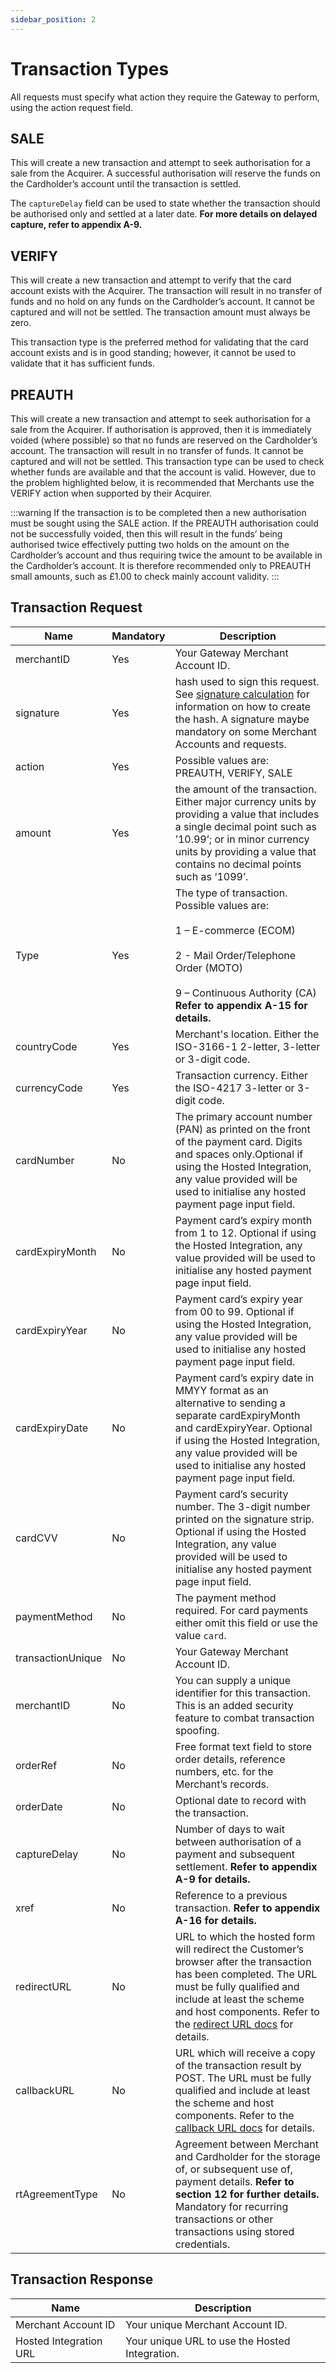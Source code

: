 ```yaml
---
sidebar_position: 2
---
```


# Transaction Types

All requests must specify what action they require the Gateway to perform, using the action request field. 

## SALE

This will create a new transaction and attempt to seek authorisation for a sale from the Acquirer. A successful authorisation will reserve the funds on the Cardholder’s account until the transaction is settled.

The `captureDelay` field can be used to state whether the transaction should be authorised only and settled at a later date. **For more details on delayed capture, refer to appendix A-9.**

## VERIFY 
This will create a new transaction and attempt to verify that the card account exists with the Acquirer. The transaction will result in no transfer of funds and no hold on any funds on the Cardholder’s account. It cannot be captured and will not be settled. The transaction amount must always be zero.

This transaction type is the preferred method for validating that the card account exists and is in good standing; however, it cannot be used to validate that it has sufficient funds.

## PREAUTH
This will create a new transaction and attempt to seek authorisation for a sale from the Acquirer. If authorisation is approved, then it is immediately voided (where possible) so that no funds are reserved on the Cardholder’s account. The transaction will result in no transfer of funds. It cannot be captured and will not be settled.
This transaction type can be used to check whether funds are available and that the account is valid. However, due to the problem highlighted below, it is recommended that Merchants use the VERIFY action when supported by their Acquirer.

:::warning
If the transaction is to be completed then a new authorisation must be sought using the SALE action. If the PREAUTH authorisation could not be successfully voided, then this will result in the funds’ being authorised twice effectively putting two holds on the amount on the Cardholder’s account and thus requiring twice the amount to be available in the Cardholder’s account. It is therefore recommended only to PREAUTH small amounts, such as £1.00 to check mainly account validity.
:::

## Transaction Request 

| Name      | Mandatory | Description |
| ----------- | ----------- | ----------- |
| merchantID | <span class="badge badge--primary">Yes</span> | Your Gateway Merchant Account ID. |
| signature | <span class="badge badge--primary">Yes</span> | hash used to sign this request. See [signature calculation](annexes#signatureCalculation) for information on how to create the hash. A signature maybe mandatory on some Merchant Accounts and requests.|
| action | <span class="badge badge--primary">Yes</span> | Possible values are: PREAUTH, VERIFY, SALE|
| amount  | <span class="badge badge--primary">Yes</span> | the amount of the transaction. Either major currency units by providing a value that includes a single decimal point such as ’10.99’; or in minor currency units by providing a value that contains no decimal points such as ‘1099’. |
| Type  | <span class="badge badge--primary">Yes</span> | The type of transaction. Possible values are: <br></br> 1 – E-commerce (ECOM)<br></br> 2 - Mail Order/Telephone Order (MOTO) <br></br> 9 – Continuous Authority (CA) **Refer to appendix A-15 for details.**|
| countryCode | <span class="badge badge--primary">Yes</span> | Merchant's location. Either the ISO-3166-1 2-letter, 3-letter or 3-digit code. |
| currencyCode | <span class="badge badge--primary">Yes</span> | Transaction currency. Either the ISO-4217 3-letter or 3-digit code. |
| cardNumber | No | The primary account number (PAN) as printed on the front of the payment card. Digits and spaces only.Optional if using the Hosted Integration, any value provided will be used to initialise any hosted payment page input field. |
| cardExpiryMonth | No | Payment card’s expiry month from 1 to 12. Optional if using the Hosted Integration, any value provided will be used to initialise any hosted payment page input field. |
| cardExpiryYear | No | Payment card’s expiry year from 00 to 99. Optional if using the Hosted Integration, any value provided will be used to initialise any hosted payment page input field. |
| cardExpiryDate | No | Payment card’s expiry date in MMYY format as an alternative to sending a separate cardExpiryMonth and cardExpiryYear. Optional if using the Hosted Integration, any value provided will be used to initialise any hosted payment page input field. |
| cardCVV | No | Payment card’s security number. The 3-digit number printed on the signature strip. Optional if using the Hosted Integration, any value provided will be used to initialise any hosted payment page input field. |
| paymentMethod | No | The payment method required. For card payments either omit this field or use the value `card`. |
| transactionUnique | No | Your Gateway Merchant Account ID. |
| merchantID | No | You can supply a unique identifier for this transaction. This is an added security feature to combat transaction spoofing. |
| orderRef | No | Free format text field to store order details, reference numbers, etc. for the Merchant’s records. |
| orderDate | No | Optional date to record with the transaction. |
| captureDelay | No | Number of days to wait between authorisation of a payment and subsequent settlement. **Refer to appendix A-9 for details.** |
| xref | No | Reference to a previous transaction. **Refer to appendix A-16 for details.** |
| redirectURL | No | URL to which the hosted form will redirect the Customer’s browser after the transaction has been completed. The URL must be fully qualified and include at least the scheme and host components. Refer to the [redirect URL docs](overview#redirectUrl) for details. |
| callbackURL | No | URL which will receive a copy of the transaction result by POST. The URL must be fully qualified and include at least the scheme and host components. Refer to the [callback URL docs](overview#callbackUrl) for details. |
| rtAgreementType | No | Agreement between Merchant and Cardholder for the storage of, or subsequent use of, payment details. **Refer to section 12 for further details.** Mandatory for recurring transactions or other transactions using stored credentials.|



## Transaction Response 

| Name      | Description |
| ----------- | ----------- |
| Merchant Account ID | Your unique Merchant Account ID. |
| Hosted Integration URL | Your unique URL to use the Hosted Integration. |